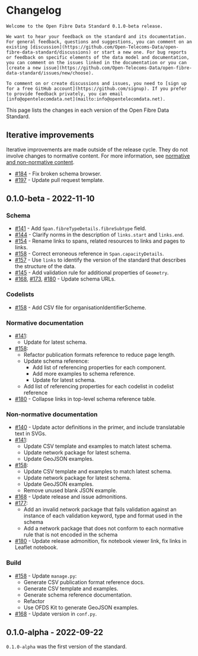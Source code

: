 # Changelog

```{admonition} 0.1.0-beta release
Welcome to the Open Fibre Data Standard 0.1.0-beta release.

We want to hear your feedback on the standard and its documentation. For general feedback, questions and suggestions, you can comment on an existing [discussion](https://github.com/Open-Telecoms-Data/open-fibre-data-standard/discussions) or start a new one. For bug reports or feedback on specific elements of the data model and documentation, you can comment on the issues linked in the documentation or you can [create a new issue](https://github.com/Open-Telecoms-Data/open-fibre-data-standard/issues/new/choose).

To comment on or create discussions and issues, you need to [sign up for a free GitHub account](https://github.com/signup). If you prefer to provide feedback privately, you can email [info@opentelecomdata.net](mailto:info@opentelecomdata.net).
```
This page lists the changes in each version of the Open Fibre Data Standard.

## Iterative improvements

Iterative improvements are made outside of the release cycle. They do not involve changes to normative content. For more information, see [normative and non-normative content](../governance/index.md#normative-and-non-normative-content).

* [#184](https://github.com/Open-Telecoms-Data/open-fibre-data-standard/pull/184) - Fix broken schema browser.
* [#197](https://github.com/Open-Telecoms-Data/open-fibre-data-standard/pull/197) - Update pull request template.

## 0.1.0-beta - 2022-11-10

### Schema
* [#141](https://github.com/Open-Telecoms-Data/open-fibre-data-standard/pull/141) - Add `Span.fibreTypeDetails.fibreSubtype` field.
* [#144](https://github.com/Open-Telecoms-Data/open-fibre-data-standard/pull/144) - Clarify norms in the description of `links.start` and `links.end`.
* [#154](https://github.com/Open-Telecoms-Data/open-fibre-data-standard/pull/154) - Rename links to spans, related resources to links and pages to links.
* [#158](https://github.com/Open-Telecoms-Data/open-fibre-data-standard/pull/158) - Correct erroneous reference in `Span.capacityDetails`.
* [#157](https://github.com/Open-Telecoms-Data/open-fibre-data-standard/pull/157) - Use `links` to identify the version of the standard that describes the structure of the data.
* [#145](https://github.com/Open-Telecoms-Data/open-fibre-data-standard/pull/145) - Add validation rule for additional properties of `Geometry`.
* [#168](https://github.com/Open-Telecoms-Data/open-fibre-data-standard/pull/168), [#173](https://github.com/Open-Telecoms-Data/open-fibre-data-standard/pull/173), [#180](https://github.com/Open-Telecoms-Data/open-fibre-data-standard/pull/180) - Update schema URLs.

### Codelists

* [#158](https://github.com/Open-Telecoms-Data/open-fibre-data-standard/pull/158) - Add CSV file for organisationIdentifierScheme.

### Normative documentation
* [#141](https://github.com/Open-Telecoms-Data/open-fibre-data-standard/pull/141):
  * Update for latest schema.
* [#158](https://github.com/Open-Telecoms-Data/open-fibre-data-standard/pull/158):
  * Refactor publication formats reference to reduce page length.
  * Update schema reference:
    * Add list of referencing properties for each component.
    * Add more examples to schema reference.
    * Update for latest schema.
  * Add list of referencing properties for each codelist in codelist reference
* [#180](https://github.com/Open-Telecoms-Data/open-fibre-data-standard/pull/180) - Collapse links in top-level schema reference table.

### Non-normative documentation

* [#140](https://github.com/Open-Telecoms-Data/open-fibre-data-standard/pull/140) - Update actor definitions in the primer, and include translatable text in SVGs.
* [#141](https://github.com/Open-Telecoms-Data/open-fibre-data-standard/pull/141):
  * Update CSV template and examples to match latest schema.
  * Update network package for latest schema.
  * Update GeoJSON examples.
* [#158](https://github.com/Open-Telecoms-Data/open-fibre-data-standard/pull/158):
  * Update CSV template and examples to match latest schema.
  * Update network package for latest schema.
  * Update GeoJSON examples.
  * Remove unused blank JSON example.
* [#168](https://github.com/Open-Telecoms-Data/open-fibre-data-standard/pull/168) - Update release and issue admonitions.
* [#177](https://github.com/Open-Telecoms-Data/open-fibre-data-standard/pull/177):
  * Add an invalid network package that fails validation against an instance of each validation keyword, type and format used in the schema
  * Add a network package that does not conform to each normative rule that is not encoded in the schema
* [#180](https://github.com/Open-Telecoms-Data/open-fibre-data-standard/pull/180) - Update release admonition, fix notebook viewer link, fix links in Leaflet notebook.

### Build

* [#158](https://github.com/Open-Telecoms-Data/open-fibre-data-standard/pull/158) - Update `manage.py`:
  * Generate CSV publication format reference docs.
  * Generate CSV template and examples.
  * Generate schema reference documentation.
  * Refactor
  * Use OFDS Kit to generate GeoJSON examples.
* [#168](https://github.com/Open-Telecoms-Data/open-fibre-data-standard/pull/168) - Update version in `conf.py`.

## 0.1.0-alpha - 2022-09-22

`0.1.0-alpha` was the first version of the standard.